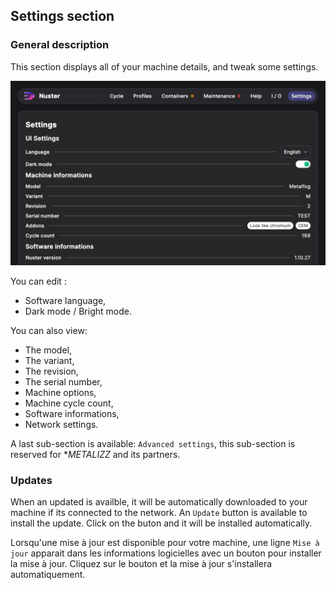 ## Settings section

### General description

This section displays all of your machine details, and tweak some settings.

![Settings](component_settings.png)

You can edit :

- Software language,
- Dark mode / Bright mode.

You can also view:

- The model,
- The variant,
- The revision,
- The serial number,
- Machine options,
- Machine cycle count,
- Software informations,
- Network settings.

A last sub-section is available: `Advanced settings`, this sub-section is reserved for **METALIZZ* and its partners.

### Updates

When an updated is availble, it will be automatically downloaded to your machine if its connected to the network. An `Update` button is available to install the update. Click on the buton and it will be installed automatically.

Lorsqu'une mise à jour est disponible pour votre machine, une ligne   `Mise à jour` apparait dans les informations logicielles avec un bouton pour installer la mise à jour. Cliquez sur le bouton et la mise à jour s'installera automatiquement.
